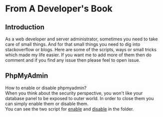 # From A Developer's Book

## Introduction
As a web developer and server administrator, sometimes you need to take care of small things. And for that small things you need to dig into stackoverflow or blogs. Here are some of the scripts, ways or small tricks which made my life easier. If you want me to add more of them then do comment and if you find any issue then please feel to open issue.

## PhpMyAdmin
How to enable or disable phpmyadmin? <br>
When you think about the security perspective, you won't like your database panel to be exposed to outer world. In order to close them you can simply enable them or disable them. <br>
You can see the two script for <a href="PhpMyAdmin/enablePhpmyadmin.sh">enable</a> and <a href="PhpMyAdmin/disblePhpmyadmin.sh">disable</a> in the folder.
